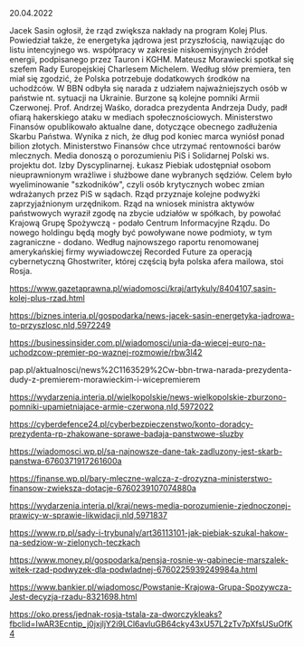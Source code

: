 20.04.2022

Jacek Sasin ogłosił, że rząd zwiększa nakłady na program Kolej Plus. Powiedział także, że energetyka jądrowa jest przyszłością, nawiązując do listu intencyjnego ws. współpracy w zakresie niskoemisyjnych źródeł energii, podpisanego przez Tauron i KGHM. Mateusz Morawiecki spotkał się szefem Rady Europejskiej Charlesem Michelem. Według słów premiera, ten miał się zgodzić, że Polska potrzebuje dodatkowych środków na uchodźców. W BBN odbyła się narada z udziałem najważniejszych osób w państwie nt. sytuacji na Ukrainie. Burzone są kolejne pomniki Armii Czerwonej. Prof. Andrzej Waśko, doradca prezydenta Andrzeja Dudy, padł ofiarą hakerskiego ataku w mediach społecznościowych. Ministerstwo Finansów opublikowało aktualne dane, dotyczące obecnego zadłużenia Skarbu Państwa. Wynika z nich, że dług pod koniec marca wyniósł ponad bilion złotych. Ministerstwo Finansów chce utrzymać rentowności barów mlecznych. Media donoszą o porozumieniu PiS i Solidarnej Polski ws. projektu dot. Izby Dyscyplinarnej. Łukasz Piebiak udostępniał osobom nieuprawnionym wrażliwe i służbowe dane wybranych sędziów. Celem było wyeliminowanie "szkodników", czyli osób krytycznych wobec zmian wdrażanych przez PiS w sądach. Rząd przyznaje kolejne podwyżki zaprzyjaźnionym urzędnikom. Rząd na wniosek ministra aktywów państwowych wyraził zgodę na zbycie udziałów w spółkach, by powołać Krajową Grupę Spożywczą - podało Centrum Informacyjne Rządu. Do nowego holdingu będą mogły być powoływane nowe podmioty, w tym zagraniczne - dodano. Według najnowszego raportu renomowanej amerykańskiej firmy wywiadowczej Recorded Future za operacją cybernetyczną Ghostwriter, której częścią była polska afera mailowa, stoi Rosja.

https://www.gazetaprawna.pl/wiadomosci/kraj/artykuly/8404107,sasin-kolej-plus-rzad.html

https://biznes.interia.pl/gospodarka/news-jacek-sasin-energetyka-jadrowa-to-przyszlosc,nId,5972249

https://businessinsider.com.pl/wiadomosci/unia-da-wiecej-euro-na-uchodzcow-premier-po-waznej-rozmowie/rbw3l42

pap.pl/aktualnosci/news%2C1163529%2Cw-bbn-trwa-narada-prezydenta-dudy-z-premierem-morawieckim-i-wicepremierem

https://wydarzenia.interia.pl/wielkopolskie/news-wielkopolskie-zburzono-pomniki-upamietniajace-armie-czerwona,nId,5972022

https://cyberdefence24.pl/cyberbezpieczenstwo/konto-doradcy-prezydenta-rp-zhakowane-sprawe-badaja-panstwowe-sluzby

https://wiadomosci.wp.pl/sa-najnowsze-dane-tak-zadluzony-jest-skarb-panstwa-6760371917261600a

https://finanse.wp.pl/bary-mleczne-walcza-z-drozyzna-ministerstwo-finansow-zwieksza-dotacje-6760239107074880a

https://wydarzenia.interia.pl/kraj/news-media-porozumienie-zjednoczonej-prawicy-w-sprawie-likwidacji,nId,5971837

https://www.rp.pl/sady-i-trybunaly/art36113101-jak-piebiak-szukal-hakow-na-sedziow-w-zielonych-teczkach

https://www.money.pl/gospodarka/pensja-rosnie-w-gabinecie-marszalek-witek-rzad-podwyzek-dla-podwladnej-6760225939249984a.html

https://www.bankier.pl/wiadomosc/Powstanie-Krajowa-Grupa-Spozywcza-Jest-decyzja-rzadu-8321698.html

https://oko.press/jednak-rosja-tstala-za-dworczykleaks?fbclid=IwAR3Ecntip_j0jxjljY2i9LCl6avluGB64cky43xU57L2zTv7pXfsUSuOfK4